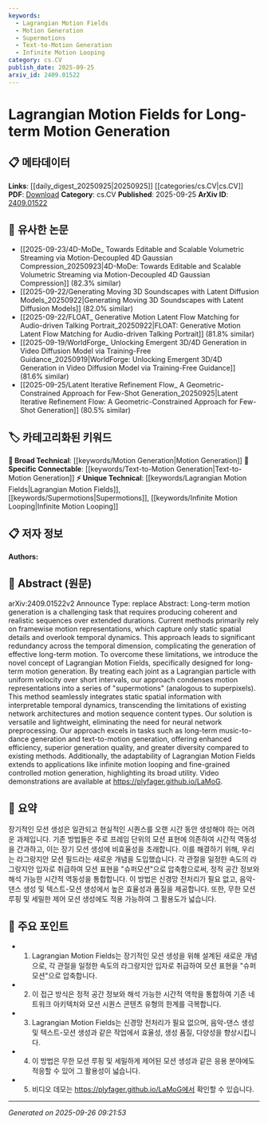 ```yaml
---
keywords:
  - Lagrangian Motion Fields
  - Motion Generation
  - Supermotions
  - Text-to-Motion Generation
  - Infinite Motion Looping
category: cs.CV
publish_date: 2025-09-25
arxiv_id: 2409.01522
---
```


<!-- KEYWORD_LINKING_METADATA:
{
  "processed_timestamp": "2025-09-26T09:21:53.751249",
  "vocabulary_version": "1.0",
  "selected_keywords": [
    "Lagrangian Motion Fields",
    "Motion Generation",
    "Supermotions",
    "Text-to-Motion Generation",
    "Infinite Motion Looping"
  ],
  "rejected_keywords": [],
  "similarity_scores": {
    "Lagrangian Motion Fields": 0.78,
    "Motion Generation": 0.7,
    "Supermotions": 0.72,
    "Text-to-Motion Generation": 0.75,
    "Infinite Motion Looping": 0.68
  },
  "extraction_method": "AI_prompt_based",
  "budget_applied": true,
  "candidates_json": {
    "candidates": [
      {
        "surface": "Lagrangian Motion Fields",
        "canonical": "Lagrangian Motion Fields",
        "aliases": [
          "LMF"
        ],
        "category": "unique_technical",
        "rationale": "Introduces a novel approach for motion generation, offering a new perspective on integrating spatial and temporal dynamics.",
        "novelty_score": 0.85,
        "connectivity_score": 0.65,
        "specificity_score": 0.9,
        "link_intent_score": 0.78
      },
      {
        "surface": "motion generation",
        "canonical": "Motion Generation",
        "aliases": [
          "motion synthesis"
        ],
        "category": "broad_technical",
        "rationale": "Central to the paper's focus, connecting to broader discussions in animation and robotics.",
        "novelty_score": 0.45,
        "connectivity_score": 0.8,
        "specificity_score": 0.6,
        "link_intent_score": 0.7
      },
      {
        "surface": "supermotions",
        "canonical": "Supermotions",
        "aliases": [
          "super-pixels for motion"
        ],
        "category": "unique_technical",
        "rationale": "Represents a new concept for condensing motion data, enhancing understanding of motion dynamics.",
        "novelty_score": 0.75,
        "connectivity_score": 0.6,
        "specificity_score": 0.85,
        "link_intent_score": 0.72
      },
      {
        "surface": "text-to-motion generation",
        "canonical": "Text-to-Motion Generation",
        "aliases": [
          "text-driven motion synthesis"
        ],
        "category": "specific_connectable",
        "rationale": "Links to the growing field of multimodal learning, bridging text and motion data.",
        "novelty_score": 0.68,
        "connectivity_score": 0.78,
        "specificity_score": 0.82,
        "link_intent_score": 0.75
      },
      {
        "surface": "infinite motion looping",
        "canonical": "Infinite Motion Looping",
        "aliases": [
          "endless motion cycles"
        ],
        "category": "unique_technical",
        "rationale": "Highlights a specific application of the proposed method, relevant to animation and simulation.",
        "novelty_score": 0.7,
        "connectivity_score": 0.55,
        "specificity_score": 0.88,
        "link_intent_score": 0.68
      }
    ],
    "ban_list_suggestions": [
      "framewise motion representations",
      "neural network preprocessing"
    ]
  },
  "decisions": [
    {
      "candidate_surface": "Lagrangian Motion Fields",
      "resolved_canonical": "Lagrangian Motion Fields",
      "decision": "linked",
      "scores": {
        "novelty": 0.85,
        "connectivity": 0.65,
        "specificity": 0.9,
        "link_intent": 0.78
      }
    },
    {
      "candidate_surface": "motion generation",
      "resolved_canonical": "Motion Generation",
      "decision": "linked",
      "scores": {
        "novelty": 0.45,
        "connectivity": 0.8,
        "specificity": 0.6,
        "link_intent": 0.7
      }
    },
    {
      "candidate_surface": "supermotions",
      "resolved_canonical": "Supermotions",
      "decision": "linked",
      "scores": {
        "novelty": 0.75,
        "connectivity": 0.6,
        "specificity": 0.85,
        "link_intent": 0.72
      }
    },
    {
      "candidate_surface": "text-to-motion generation",
      "resolved_canonical": "Text-to-Motion Generation",
      "decision": "linked",
      "scores": {
        "novelty": 0.68,
        "connectivity": 0.78,
        "specificity": 0.82,
        "link_intent": 0.75
      }
    },
    {
      "candidate_surface": "infinite motion looping",
      "resolved_canonical": "Infinite Motion Looping",
      "decision": "linked",
      "scores": {
        "novelty": 0.7,
        "connectivity": 0.55,
        "specificity": 0.88,
        "link_intent": 0.68
      }
    }
  ]
}
-->

# Lagrangian Motion Fields for Long-term Motion Generation

## 📋 메타데이터

**Links**: [[daily_digest_20250925|20250925]] [[categories/cs.CV|cs.CV]]
**PDF**: [Download](https://arxiv.org/pdf/2409.01522.pdf)
**Category**: cs.CV
**Published**: 2025-09-25
**ArXiv ID**: [2409.01522](https://arxiv.org/abs/2409.01522)

## 🔗 유사한 논문
- [[2025-09-23/4D-MoDe_ Towards Editable and Scalable Volumetric Streaming via Motion-Decoupled 4D Gaussian Compression_20250923|4D-MoDe: Towards Editable and Scalable Volumetric Streaming via Motion-Decoupled 4D Gaussian Compression]] (82.3% similar)
- [[2025-09-22/Generating Moving 3D Soundscapes with Latent Diffusion Models_20250922|Generating Moving 3D Soundscapes with Latent Diffusion Models]] (82.0% similar)
- [[2025-09-22/FLOAT_ Generative Motion Latent Flow Matching for Audio-driven Talking Portrait_20250922|FLOAT: Generative Motion Latent Flow Matching for Audio-driven Talking Portrait]] (81.8% similar)
- [[2025-09-19/WorldForge_ Unlocking Emergent 3D/4D Generation in Video Diffusion Model via Training-Free Guidance_20250919|WorldForge: Unlocking Emergent 3D/4D Generation in Video Diffusion Model via Training-Free Guidance]] (81.6% similar)
- [[2025-09-25/Latent Iterative Refinement Flow_ A Geometric-Constrained Approach for Few-Shot Generation_20250925|Latent Iterative Refinement Flow: A Geometric-Constrained Approach for Few-Shot Generation]] (80.5% similar)

## 🏷️ 카테고리화된 키워드
**🧠 Broad Technical**: [[keywords/Motion Generation|Motion Generation]]
**🔗 Specific Connectable**: [[keywords/Text-to-Motion Generation|Text-to-Motion Generation]]
**⚡ Unique Technical**: [[keywords/Lagrangian Motion Fields|Lagrangian Motion Fields]], [[keywords/Supermotions|Supermotions]], [[keywords/Infinite Motion Looping|Infinite Motion Looping]]

## 📋 저자 정보

**Authors:** 

## 📄 Abstract (원문)

arXiv:2409.01522v2 Announce Type: replace 
Abstract: Long-term motion generation is a challenging task that requires producing coherent and realistic sequences over extended durations. Current methods primarily rely on framewise motion representations, which capture only static spatial details and overlook temporal dynamics. This approach leads to significant redundancy across the temporal dimension, complicating the generation of effective long-term motion. To overcome these limitations, we introduce the novel concept of Lagrangian Motion Fields, specifically designed for long-term motion generation. By treating each joint as a Lagrangian particle with uniform velocity over short intervals, our approach condenses motion representations into a series of "supermotions" (analogous to superpixels). This method seamlessly integrates static spatial information with interpretable temporal dynamics, transcending the limitations of existing network architectures and motion sequence content types. Our solution is versatile and lightweight, eliminating the need for neural network preprocessing. Our approach excels in tasks such as long-term music-to-dance generation and text-to-motion generation, offering enhanced efficiency, superior generation quality, and greater diversity compared to existing methods. Additionally, the adaptability of Lagrangian Motion Fields extends to applications like infinite motion looping and fine-grained controlled motion generation, highlighting its broad utility. Video demonstrations are available at https://plyfager.github.io/LaMoG.

## 📝 요약

장기적인 모션 생성은 일관되고 현실적인 시퀀스를 오랜 시간 동안 생성해야 하는 어려운 과제입니다. 기존 방법들은 주로 프레임 단위의 모션 표현에 의존하여 시간적 역동성을 간과하고, 이는 장기 모션 생성에 비효율성을 초래합니다. 이를 해결하기 위해, 우리는 라그랑지안 모션 필드라는 새로운 개념을 도입했습니다. 각 관절을 일정한 속도의 라그랑지안 입자로 취급하여 모션 표현을 "슈퍼모션"으로 압축함으로써, 정적 공간 정보와 해석 가능한 시간적 역동성을 통합합니다. 이 방법은 신경망 전처리가 필요 없고, 음악-댄스 생성 및 텍스트-모션 생성에서 높은 효율성과 품질을 제공합니다. 또한, 무한 모션 루핑 및 세밀한 제어 모션 생성에도 적용 가능하여 그 활용도가 넓습니다.

## 🎯 주요 포인트

- 1. Lagrangian Motion Fields는 장기적인 모션 생성을 위해 설계된 새로운 개념으로, 각 관절을 일정한 속도의 라그랑지안 입자로 취급하여 모션 표현을 "슈퍼모션"으로 압축합니다.
- 2. 이 접근 방식은 정적 공간 정보와 해석 가능한 시간적 역학을 통합하여 기존 네트워크 아키텍처와 모션 시퀀스 콘텐츠 유형의 한계를 극복합니다.
- 3. Lagrangian Motion Fields는 신경망 전처리가 필요 없으며, 음악-댄스 생성 및 텍스트-모션 생성과 같은 작업에서 효율성, 생성 품질, 다양성을 향상시킵니다.
- 4. 이 방법은 무한 모션 루핑 및 세밀하게 제어된 모션 생성과 같은 응용 분야에도 적응할 수 있어 그 활용성이 넓습니다.
- 5. 비디오 데모는 https://plyfager.github.io/LaMoG에서 확인할 수 있습니다.


---

*Generated on 2025-09-26 09:21:53*